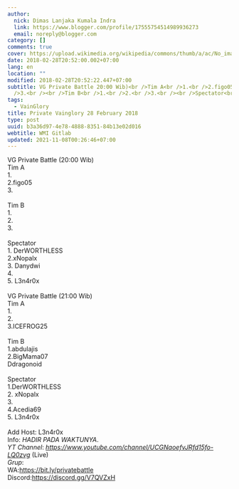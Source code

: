 ```yaml
---
author:
  nick: Dimas Lanjaka Kumala Indra
  link: https://www.blogger.com/profile/17555754514989936273
  email: noreply@blogger.com
category: []
comments: true
cover: https://upload.wikimedia.org/wikipedia/commons/thumb/a/ac/No_image_available.svg/2048px-No_image_available.svg.png
date: 2018-02-28T20:52:00.002+07:00
lang: en
location: ""
modified: 2018-02-28T20:52:22.447+07:00
subtitle: VG Private Battle 20:00 Wib)<br />Tim A<br />1.<br />2.figo05<br
  />3.<br /><br />Tim B<br />1.<br />2.<br />3.<br /><br />Spectator<br
tags:
  - VainGlory
title: Private Vainglory 28 February 2018
type: post
uuid: b3a36d97-4e78-4888-8351-84b13e02d016
webtitle: WMI Gitlab
updated: 2021-11-08T00:26:46+07:00
---
```


VG Private Battle (20:00 Wib)<br>Tim A<br>1.<br>2.figo05<br>3.<br><br>Tim B<br>1.<br>2.<br>3.<br><br>Spectator<br>1. DerWORTHLESS<br>2.xNopalx<br>3. Danydwi<br>4.<br>5. L3n4r0x<br><br>VG Private Battle (21:00 Wib)<br>Tim A<br>1.<br>2.<br>3.ICEFROG25<br><br>Tim B<br>1.abdulajis<br>2.BigMama07<br>Ddragonoid<br><br>Spectator<br>1.DerWORTHLESS<br>2. xNopalx<br>3.<br>4.Acedia69<br>5. L3n4r0x<br><br>Add Host: L3n4r0x<br>Info: *HADIR PADA WAKTUNYA*.<br>*YT Channel*: <a href="https://www.youtube.com/channel/UCGNaoefvJRfd15fo-LQ0zvg" rel="noopener noreferer nofollow">_https://www.youtube.com/channel/UCGNaoefvJRfd15fo-LQ0zvg_ </a>(Live)<br>*Grup*:<br>WA:<a href="https://bit.ly/privatebattle" rel="noopener noreferer nofollow">https://bit.ly/privatebattle</a><br>Discord:<a href="https://discord.gg/V7QVZxH" rel="noopener noreferer nofollow">https://discord.gg/V7QVZxH</a><script>document.querySelectorAll("pre,code");
  pretext.forEach(function (el) {
    el.classList.toggle("notranslate", true);
  });</script>